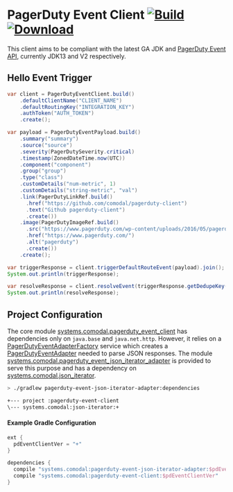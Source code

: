 # PagerDuty Event Client  [![Build](https://github.com/comodal/pagerduty-client/workflows/Gradle%20Check/badge.svg)](https://github.com/comodal/pagerduty-client/actions) [![Download](https://api.bintray.com/packages/comodal/libraries/pagerduty-event-client/images/download.svg)](https://bintray.com/comodal/libraries/pagerduty-event-client/_latestVersion)
 
This client aims to be compliant with the latest GA JDK and [PagerDuty Event API](https://v2.developer.pagerduty.com/docs/events-api-v2), currently JDK13 and V2 respectively.

## Hello Event Trigger

```java
var client = PagerDutyEventClient.build()
    .defaultClientName("CLIENT_NAME")
    .defaultRoutingKey("INTEGRATION_KEY")
    .authToken("AUTH_TOKEN")
    .create();

var payload = PagerDutyEventPayload.build()
    .summary("summary")
    .source("source")
    .severity(PagerDutySeverity.critical)
    .timestamp(ZonedDateTime.now(UTC))
    .component("component")
    .group("group")
    .type("class")
    .customDetails("num-metric", 1)
    .customDetails("string-metric", "val")
    .link(PagerDutyLinkRef.build()
      .href("https://github.com/comodal/pagerduty-client")
      .text("Github pagerduty-client")
      .create())
    .image(PagerDutyImageRef.build()
      .src("https://www.pagerduty.com/wp-content/uploads/2016/05/pagerduty-logo-green.png")
      .href("https://www.pagerduty.com/")
      .alt("pagerduty")
      .create())
    .create();

var triggerResponse = client.triggerDefaultRouteEvent(payload).join();
System.out.println(triggerResponse);

var resolveResponse = client.resolveEvent(triggerResponse.getDedupeKey()).join();
System.out.println(resolveResponse);
```

## Project Configuration 

The core module [systems.comodal.pagerduty_event_client](systems.comodal.pagerduty_event_client/src/main/java/module-info.java) has dependencies only on `java.base` and `java.net.http`.  However, it relies on a [PagerDutyEventAdapterFactory](systems.comodal.pagerduty_event_client/src/main/java/systems/comodal/pagerduty/event/data/adapters/PagerDutyEventAdapterFactory.java) service which creates a [PagerDutyEventAdapter](systems.comodal.pagerduty_event_client/src/main/java/systems/comodal/pagerduty/event/data/adapters/PagerDutyEventAdapter.java) needed to parse JSON responses.  The module [systems.comodal.pagerduty_event_json_iterator_adapter](systems.comodal.pagerduty_event_json_iterator_adapter/src/main/java/module-info.java) is provided to serve this purpose and has a dependency on [systems.comodal.json_iterator](https://github.com/comodal/json-iterator).

```bash
> ./gradlew pagerduty-event-json-iterator-adapter:dependencies

+--- project :pagerduty-event-client
\--- systems.comodal:json-iterator:+
```

#### Example Gradle Configuration

```groovy
ext {
  pdEventClientVer = "+"
}

dependencies {
  compile "systems.comodal:pagerduty-event-json-iterator-adapter:$pdEventClientVer"
  compile "systems.comodal:pagerduty-event-client:$pdEventClientVer"
}
```